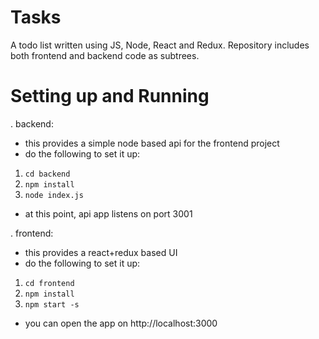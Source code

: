 # Tasks

A todo list written using JS, Node, React and Redux. Repository includes both frontend and backend code as subtrees.

# Setting up and Running

. backend:
  - this provides a simple node based api for the frontend project
  - do the following to set it up:
  1. `cd backend`
  2. `npm install`
  3. `node index.js`
  - at this point, api app listens on port 3001

. frontend: 
  - this provides a react+redux based UI
  - do the following to set it up:
  1. `cd frontend`
  2. `npm install`
  3. `npm start -s`
  - you can open the app on http://localhost:3000
